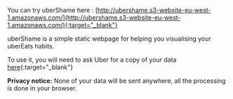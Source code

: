 You can try uberShame here : [http://ubershame.s3-website-eu-west-1.amazonaws.com/](http://ubershame.s3-website-eu-west-1.amazonaws.com/){:target="_blank"}

uberShame is a simple static webpage for helping you visualising your uberEats habits.

To use it, you will need to ask Uber for a copy of your data [here](https://myprivacy.uber.com/privacy/exploreyourdata/download){:target="_blank"}

**Privacy notice:** None of your data will be sent anywhere, all the processing is done in your browser.
